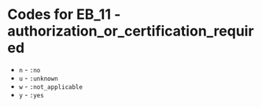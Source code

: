 # Codes for EB_11 - authorization_or_certification_required
* `n` - `:no`
* `u` - `:unknown`
* `w` - `:not_applicable`
* `y` - `:yes`
